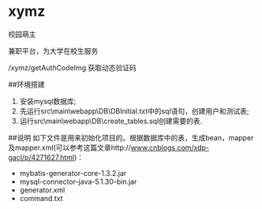 # xymz
校园萌主


兼职平台，为大学在校生服务

/xymz/getAuthCodeImg
获取动态验证码


##环境搭建
1. 安装mysql数据库;
2. 先运行src\main\webapp\DB\DBInitial.txt中的sql语句，创建用户和测试表;
3. 运行src\main\webapp\DB\create_tables.sql创建需要的表.

##说明
如下文件是用来初始化项目的。根据数据库中的表，生成bean，mapper及mapper.xml(可以参考这篇文章http://www.cnblogs.com/xdp-gacl/p/4271627.html)：<br/>
- mybatis-generator-core-1.3.2.jar
- mysql-connector-java-5.1.30-bin.jar
- generator.xml
- command.txt

